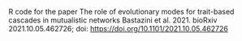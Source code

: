 
R code for the paper The role of evolutionary modes for trait-based cascades in mutualistic networks
Bastazini et al. 2021. bioRxiv 2021.10.05.462726; doi: https://doi.org/10.1101/2021.10.05.462726
